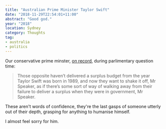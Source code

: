 ```yaml
---
title: "Australian Prime Minister Taylor Swift"
date: "2018-11-29T22:54:01+11:00"
abstract: "Good god."
year: "2018"
location: Sydney
category: Thoughts
tag:
- australia
- politics 
---
```

Our conservative prime minster, [on record], during parlimentary question time:

> Those opposite haven’t delivered a surplus budget from the year Taylor Swift was born in 1989, and now they want to shake it off, Mr Speaker, as if there’s some sort of way of walking away from their failure to deliver a surplus when they were in government, Mr Speaker. 

These aren't words of confidence, they're the last gasps of someone utterly out of their depth, grasping for anything to humanise himself. 

I almost feel sorry for him.

[on record]: https://www.theguardian.com/australia-news/live/2018/nov/28/coalition-labor-morrison-dutton-shorten-australian-politics-live

